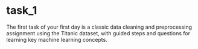 # task_1
The first task of your first day is a classic data cleaning and preprocessing assignment using the Titanic dataset, with guided steps and questions for learning key machine learning concepts.
